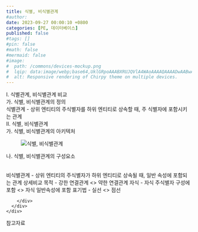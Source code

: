 ```yaml
---
title: 식별, 비식별관계
#author: 
date: 2023-09-27 00:00:10 +0800
categories: [PE, 데이터베이스]
published: false
#tags: []
#pin: false
#math: false
#mermaid: false
#image:
#  path: /commons/devices-mockup.png
#  lqip: data:image/webp;base64,UklGRpoAAABXRUJQVlA4WAoAAAAQAAAADwAABwAAQUxQSDIAAAARL0AmbZurmr57yyIiqE8oiG0bejIYEQTgqiDA9vqnsUSI6H+oAERp2HZ65qP/VIAWAFZQOCBCAAAA8AEAnQEqEAAIAAVAfCWkAALp8sF8rgRgAP7o9FDvMCkMde9PK7euH5M1m6VWoDXf2FkP3BqV0ZYbO6NA/VFIAAAA
#  alt: Responsive rendering of Chirpy theme on multiple devices.
---
```


<div class="post-wrap">
  <div class="para">
    <div class="para-title">
      I. 식별관계, 비식별관계 비교
    </div>
    <div class="para-cntnt">
      <div class="para">
        <div class="para-title">
          가. 식별, 비식별관계의 정의
        </div>
        <div class="para-cntnt">
            식별관계 - 상위 엔티티의 주식별자를 하위 엔티티로 상속할 때, 주 식별자에 포함시키는 관계
        </div>
      </div>
    </div>
  </div>
  
  <div class="para">
    <div class="para-title">
      II. 식별, 비식별관계
    </div>
    <div class="para-cntnt">
      <div class="para">
        <div class="para-title">
          가. 식별, 비식별관계의 아키텍처
        </div>
        <div class="para-cntnt">
          <figure class="post-figure">
            <img src="/assets/img/posts/식별,-비식별관계.png" alt="식별, 비식별관계">
<!--            <figcaption>Source: Unveiling the Metaverse: Exploring Emerging Trends, Multifaceted Perspectives, and Future Challenges</figcaption>-->
          </figure>
        </div>
      </div>
      <div class="para">
        <div class="para-title">
          나. 식별, 비식별관계의 구성요소
        </div>
        <div class="para-cntnt">
          <table class="post-table">
          </table>
            비식별관계 - 상위 엔티티의 주식별자가 하위 엔티티로 상속될 때, 일반 속성에 포함되는 관계
상세비교
  목적 - 강한 연결관계 &lt;&gt; 약한 연결관계
  자식 - 자식 주식별자 구성에 포함 &lt;&gt; 자식 일반속성에 포함
  표기법 - 실선 &lt;&gt; 점선

        </div>
      </div>
    </div>
  </div>

  <div class="refr-wrap">
    <div class="refr-title">
        참고자료
    </div>
    <ol class="refr-list">
    <!--    <li>(나현식, 최대선) <a target="_blank" href="https://scienceon.kisti.re.kr/commons/util/originalView.do?cn=JAKO202225948430499&oCn=JAKO202225948430499&dbt=JAKO&journal=NJOU00291864">메타버스 보안 위협 요소 및 대응 방안 검토</a></li>-->
    <!--    <li>(M. Uddin, S. Manickam, H. Ullah, M. Obaidat and A. Dandoush) <a target="_blank" href="https://ieeexplore.ieee.org/abstract/document/10138386">Unveiling the Metaverse: Exploring Emerging Trends, Multifaceted Perspectives, and Future Challenges</a></li>-->
    </ol>
  </div>
</div>
